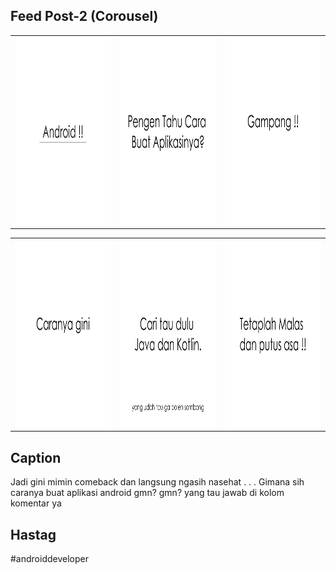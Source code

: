 ## Feed Post-2 (Corousel)

<table>
  <tr>
    <td><img width="300px" height="300px" src="corousel-post-1.png"></td>
    <td><img width="300px" height="300px" src="corousel-post-2.png"></td>
    <td><img width="300px" height="300px" src="corousel-post-3.png"></td>
  </tr>
</table>

<table> 
  <tr>
    <td><img width="300px" height="300px" src="corousel-post-4.png"></td>
    <td><img width="300px" height="300px" src="corousel-post-5.png"></td>
    <td><img width="300px" height="300px" src="corousel-post-6.png"></td>
  </tr>
</table>

## Caption
Jadi gini mimin comeback dan langsung ngasih nasehat
.
.
.
Gimana sih caranya buat aplikasi android gmn? gmn?
yang tau jawab di kolom komentar ya

## Hastag
#androiddeveloper
